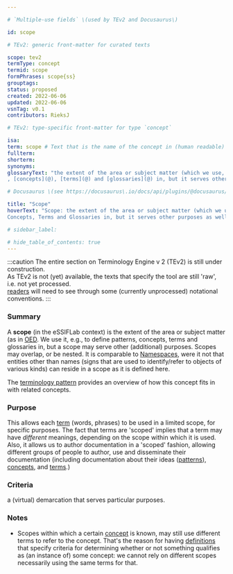 ```yaml
---

# `Multiple-use fields` \(used by TEv2 and Docusaurus\)

id: scope

# TEv2: generic front-matter for curated texts

scope: tev2
termType: concept
termid: scope
formPhrases: scope{ss}
grouptags:
status: proposed
created: 2022-06-06
updated: 2022-06-06
vsnTag: v0.1
contributors: RieksJ

# TEv2: type-specific front-matter for type `concept`

isa:
term: scope # Text that is the name of the concept in (human readable) texts.
fullterm:
shorterm:
synonyms:
glossaryText: "the extent of the area or subject matter (which we use, e.g., to define [patterns](@)
, [concepts](@), [terms](@) and [glossaries](@) in, but it serves other purposes as well)."

# Docusaurus \(see https://docusaurus\.io/docs/api/plugins/@docusaurus/plugin-content-docs#markdown-front-matter\):

title: "Scope"
hoverText: "Scope: the extent of the area or subject matter (which we use, e.g., to define Patterns,
Concepts, Terms and Glossaries in, but it serves other purposes as well)."

# sidebar_label:

# hide_table_of_contents: true
---
```


:::caution
The entire section on Terminology Engine v 2 (TEv2) is still under construction.<br/>
As TEv2 is not (yet) available, the texts that specify the tool are still 'raw', i.e. not yet
processed.<br/>[readers](@) will need to see through some (currently unprocessed) notational
conventions.
:::

### Summary

A **scope** (in the eSSIFLab context) is the extent of the area or subject matter (as
in [OED](https://www.lexico.com/definition/scope). We use it, e.g., to define patterns, concepts,
terms and glossaries in, but a scope may serve other (additional) purposes. Scopes may overlap, or
be nested. It is comparable to [Namespaces](https://en.wikipedia.org/wiki/Namespace), were it not
that entities other than names (signs that are used to identify/refer to objects of various kinds)
can reside in a scope as it is defined here.

The [terminology pattern](pattern-terminology@) provides an overview of how this concept fits in
with related concepts.

### Purpose

This allows each [term](@) (words, phrases) to be used in a limited scope, for specific purposes.
The fact that terms are 'scoped' implies that a term may have _different_ meanings, depending on the
scope within which it is used. Also, it allows us to author documentation in a 'scoped' fashion,
allowing different groups of people to author, use and disseminate their documentation (including
documentation about their ideas ([patterns](@)), [concepts](@), and [terms](@).)

### Criteria

a (virtual) demarcation that serves particular purposes.

### Notes

- Scopes within which a certain [concept](@) is known, may still use different terms to refer to the
  concept. That's the reason for having [definitions](@) that specify criteria for determining
  whether or not something qualifies as (an instance of) some concept: we cannot rely on different
  scopes necessarily using the same terms for that.
